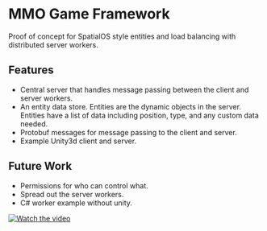 # MMO Game Framework

Proof of concept for SpatialOS style entities and load balancing with distributed server workers.

## Features

* Central server that handles message passing between the client and server workers.  
* An entity data store. Entities are the dynamic objects in the server. Entities have a list of data including position, type, and any custom data needed.  
* Protobuf messages for message passing to the client and server.  
* Example Unity3d client and server.  

## Future Work
* Permissions for who can control what.
* Spread out the server workers.
* C# worker example without unity.


[![Watch the video](https://img.youtube.com/vi/wfTIpBYMjlk/0.jpg)](https://youtu.be/wfTIpBYMjlk)